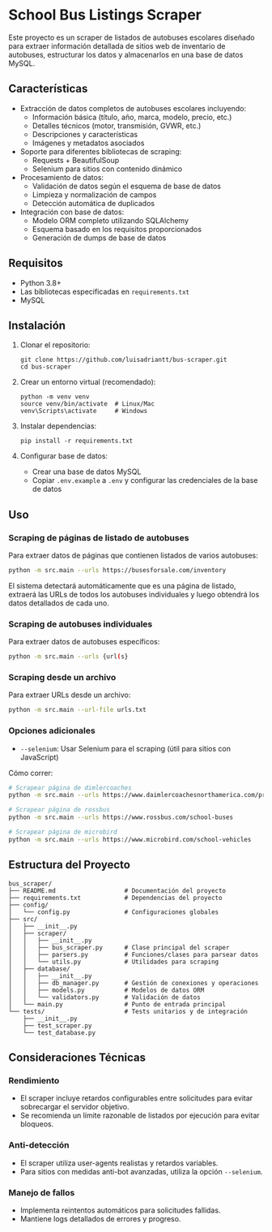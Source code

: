 # School Bus Listings Scraper

Este proyecto es un scraper de listados de autobuses escolares diseñado para extraer información detallada de sitios web de inventario de autobuses, estructurar los datos y almacenarlos en una base de datos MySQL.

## Características

- Extracción de datos completos de autobuses escolares incluyendo:
  - Información básica (título, año, marca, modelo, precio, etc.)
  - Detalles técnicos (motor, transmisión, GVWR, etc.)
  - Descripciones y características
  - Imágenes y metadatos asociados
- Soporte para diferentes bibliotecas de scraping:
  - Requests + BeautifulSoup
  - Selenium para sitios con contenido dinámico
- Procesamiento de datos:
  - Validación de datos según el esquema de base de datos
  - Limpieza y normalización de campos
  - Detección automática de duplicados
- Integración con base de datos:
  - Modelo ORM completo utilizando SQLAlchemy
  - Esquema basado en los requisitos proporcionados
  - Generación de dumps de base de datos

## Requisitos

- Python 3.8+
- Las bibliotecas especificadas en `requirements.txt`
- MySQL

## Instalación

1. Clonar el repositorio:
   ```
   git clone https://github.com/luisadriantt/bus-scraper.git
   cd bus-scraper
   ```

2. Crear un entorno virtual (recomendado):
   ```
   python -m venv venv
   source venv/bin/activate  # Linux/Mac
   venv\Scripts\activate     # Windows
   ```

3. Instalar dependencias:
   ```
   pip install -r requirements.txt
   ```

4. Configurar base de datos:
   - Crear una base de datos MySQL
   - Copiar `.env.example` a `.env` y configurar las credenciales de la base de datos

## Uso

### Scraping de páginas de listado de autobuses

Para extraer datos de páginas que contienen listados de varios autobuses:

```bash
python -m src.main --urls https://busesforsale.com/inventory
```

El sistema detectará automáticamente que es una página de listado, extraerá las URLs de todos los autobuses individuales y luego obtendrá los datos detallados de cada uno.

### Scraping de autobuses individuales

Para extraer datos de autobuses específicos:

```bash
python -m src.main --urls {url(s}
```

### Scraping desde un archivo

Para extraer URLs desde un archivo:

```bash
python -m src.main --url-file urls.txt
```

### Opciones adicionales

- `--selenium`: Usar Selenium para el scraping (útil para sitios con JavaScript)

Cómo correr:

```bash
# Scrapear página de dimlercoaches
python -m src.main --urls https://www.daimlercoachesnorthamerica.com/pre-owned-motor-coaches --selenium

# Scrapear página de rossbus
python -m src.main --urls https://www.rossbus.com/school-buses

# Scrapear página de microbird
python -m src.main --urls https://www.microbird.com/school-vehicles
```

## Estructura del Proyecto

```
bus_scraper/
├── README.md                   # Documentación del proyecto
├── requirements.txt            # Dependencias del proyecto
├── config/
│   └── config.py               # Configuraciones globales
├── src/
│   ├── __init__.py
│   ├── scraper/
│   │   ├── __init__.py
│   │   ├── bus_scraper.py      # Clase principal del scraper
│   │   ├── parsers.py          # Funciones/clases para parsear datos
│   │   └── utils.py            # Utilidades para scraping
│   ├── database/
│   │   ├── __init__.py
│   │   ├── db_manager.py       # Gestión de conexiones y operaciones
│   │   ├── models.py           # Modelos de datos ORM
│   │   └── validators.py       # Validación de datos
│   └── main.py                 # Punto de entrada principal
└── tests/                      # Tests unitarios y de integración
    ├── __init__.py
    ├── test_scraper.py
    └── test_database.py
```

## Consideraciones Técnicas

### Rendimiento

- El scraper incluye retardos configurables entre solicitudes para evitar sobrecargar el servidor objetivo.
- Se recomienda un límite razonable de listados por ejecución para evitar bloqueos.

### Anti-detección

- El scraper utiliza user-agents realistas y retardos variables.
- Para sitios con medidas anti-bot avanzadas, utiliza la opción `--selenium`.

### Manejo de fallos

- Implementa reintentos automáticos para solicitudes fallidas.
- Mantiene logs detallados de errores y progreso.

